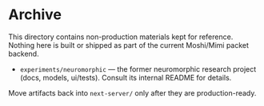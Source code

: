# Archive

This directory contains non-production materials kept for reference. Nothing here is built or shipped as part of the current Moshi/Mimi packet backend.

- `experiments/neuromorphic` — the former neuromorphic research project (docs, models, ui/tests). Consult its internal README for details.

Move artifacts back into `next-server/` only after they are production-ready.

